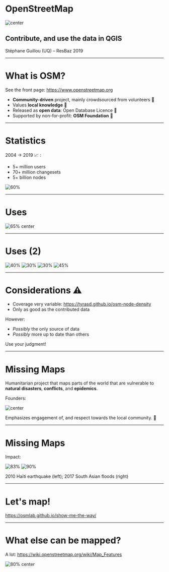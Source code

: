 <!-- $theme: gaia -->

# OpenStreetMap
![center](pics/logo.png)

## Contribute, and use the data in QGIS

Stéphane Guillou (UQ) – ResBaz 2019

---

# What is OSM?

See the front page: https://www.openstreetmap.org

- **Community-driven** project, mainly crowdsourced from volunteers :green_heart:
- Values **local knowledge** :round_pushpin:
- Released as **open data**: Open Database Licence :open_hands:
- Supported by non-for-profit: **OSM Foundation** :money_with_wings:

---

# Statistics

2004 -> 2019 :chart_with_upwards_trend: :

- 5+ million users
- 70+ million changesets
- 5+ billion nodes

![60%](pics/users.png)

---

# Uses

![65% center](pics/renders.png)

---

# Uses (2)

![40%](pics/wheelmap.png) ![30%](pics/briscycle.png) ![30%](pics/osmand.png) ![45%](pics/beer.png)

---

# Considerations :warning:

- Coverage very variable: https://tyrasd.github.io/osm-node-density
- Only as good as the contributed data

However:

- _Possibly_ the only source of data
- _Possibly_ more up to date than others

Use your judgment!

---

# Missing Maps

Humanitarian project that maps parts of the world that are vulnerable to **natural disasters**, **conflicts**, and **epidemics**.

Founders:

![center](pics/founders.png)

Emphasizes engagement of, and respect towards the local community. :handshake:

---

# Missing Maps

Impact:

![83%](pics/haiti.gif) ![90%](pics/nepal.gif)

2010 Haïti earthquake (left); 2017 South Asian floods (right)

---

# Let's map!

https://osmlab.github.io/show-me-the-way/

---

# What else can be mapped?

A lot: https://wiki.openstreetmap.org/wiki/Map_Features

![80% center](pics/tags.png)